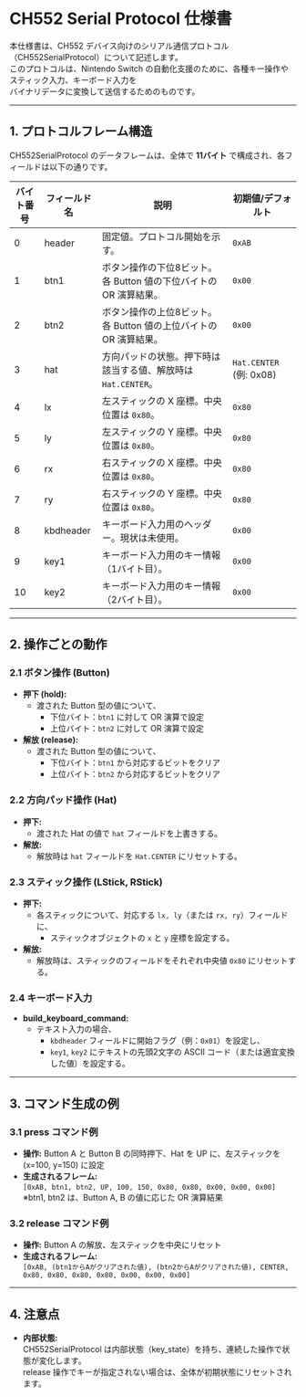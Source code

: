 # CH552 Serial Protocol 仕様書

本仕様書は、CH552 デバイス向けのシリアル通信プロトコル（CH552SerialProtocol）について記述します。  
このプロトコルは、Nintendo Switch の自動化支援のために、各種キー操作やスティック入力、キーボード入力を  
バイナリデータに変換して送信するためのものです。

---

## 1. プロトコルフレーム構造

CH552SerialProtocol のデータフレームは、全体で **11バイト** で構成され、各フィールドは以下の通りです。

| バイト番号 | フィールド名    | 説明                                                           | 初期値/デフォルト         |
|------------|----------------|----------------------------------------------------------------|---------------------------|
| 0          | header         | 固定値。プロトコル開始を示す。                                 | `0xAB`                   |
| 1          | btn1           | ボタン操作の下位8ビット。各 Button 値の下位バイトの OR 演算結果。 | `0x00`                   |
| 2          | btn2           | ボタン操作の上位8ビット。各 Button 値の上位バイトの OR 演算結果。 | `0x00`                   |
| 3          | hat            | 方向パッドの状態。押下時は該当する値、解放時は `Hat.CENTER`。   | `Hat.CENTER` (例: 0x08)   |
| 4          | lx             | 左スティックの X 座標。中央位置は `0x80`。                     | `0x80`                   |
| 5          | ly             | 左スティックの Y 座標。中央位置は `0x80`。                     | `0x80`                   |
| 6          | rx             | 右スティックの X 座標。中央位置は `0x80`。                     | `0x80`                   |
| 7          | ry             | 右スティックの Y 座標。中央位置は `0x80`。                     | `0x80`                   |
| 8          | kbdheader      | キーボード入力用のヘッダー。現状は未使用。                      | `0x00`                   |
| 9          | key1           | キーボード入力用のキー情報（1バイト目）。                     | `0x00`                   |
| 10         | key2           | キーボード入力用のキー情報（2バイト目）。                     | `0x00`                   |

---

## 2. 操作ごとの動作

### 2.1 ボタン操作 (Button)

- **押下 (hold):**  
  - 渡された Button 型の値について、  
    - 下位バイト：`btn1` に対して OR 演算で設定  
    - 上位バイト：`btn2` に対して OR 演算で設定  
- **解放 (release):**  
  - 渡された Button 型の値について、  
    - 下位バイト：`btn1` から対応するビットをクリア  
    - 上位バイト：`btn2` から対応するビットをクリア  

### 2.2 方向パッド操作 (Hat)

- **押下:**  
  - 渡された Hat の値で `hat` フィールドを上書きする。
- **解放:**  
  - 解放時は `hat` フィールドを `Hat.CENTER` にリセットする。

### 2.3 スティック操作 (LStick, RStick)

- **押下:**  
  - 各スティックについて、対応する `lx, ly`（または `rx, ry`）フィールドに、  
    - スティックオブジェクトの `x` と `y` 座標を設定する。
- **解放:**  
  - 解放時は、スティックのフィールドをそれぞれ中央値 `0x80` にリセットする。

### 2.4 キーボード入力

- **build_keyboard_command:**  
  - テキスト入力の場合、  
    - `kbdheader` フィールドに開始フラグ（例：`0x01`）を設定し、  
    - `key1`, `key2` にテキストの先頭2文字の ASCII コード（または適宜変換した値）を設定する。

---

## 3. コマンド生成の例

### 3.1 press コマンド例
- **操作:** Button A と Button B の同時押下、Hat を UP に、左スティックを (x=100, y=150) に設定  
- **生成されるフレーム:**  
`[0xAB, btn1, btn2, UP, 100, 150, 0x80, 0x80, 0x00, 0x00, 0x00]` 
※btn1, btn2 は、Button A, B の値に応じた OR 演算結果

### 3.2 release コマンド例
- **操作:** Button A の解放、左スティックを中央にリセット  
- **生成されるフレーム:**  
`[0xAB, (btn1からAがクリアされた値), (btn2からAがクリアされた値), CENTER, 0x80, 0x80, 0x80, 0x80, 0x00, 0x00, 0x00]`

---

## 4. 注意点

- **内部状態:**  
CH552SerialProtocol は内部状態（key_state）を持ち、連続した操作で状態が変化します。  
release 操作でキーが指定されない場合は、全体が初期状態にリセットされます。
